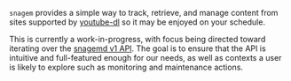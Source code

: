 `snagem` provides a simple way to track, retrieve, and manage content from sites
supported by [youtube-dl](https://github.com/ytdl-org/youtube-dl) so it may be
enjoyed on your schedule.

This is currently a work-in-progress, with focus being directed toward iterating
over the [snagemd v1 API](./snagemd/api.v1.yml). The goal is to ensure that the
API is intuitive and full-featured enough for our needs, as well as contexts a
user is likely to explore such as monitoring and maintenance actions.
